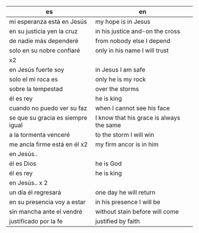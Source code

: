 | es                                | en                                       |
| --------------------------------- | ---------------------------------------- |
| mi esperanza está en Jesús        | my hope is in Jesus                      |
| en su justicia yen la cruz        | in his justice and-on the cross          |
| de nadie más dependeré            | from nobody else I depend                |
| solo en su nobre confiaré         | only in his name I will trust            |
| x2                                |                                          |
| en Jesús fuerte soy               | in Jesus I am safe                       |
| solo el mi roca es                | only he is my rock                       |
| sobre la tempestad                | over the storms                          |
| él es rey                         | he is king                               |
| cuando no puedo ver su faz        | when I cannot see his face               |
| se que su gracia es siempre igual | I know that his grace is always the same |
| a la tormenta venceré             | to the storm I will win                  |
| me ancla firme está en él x2      | my firm ancor is in him                  |
| en Jesús..                        |                                          |
| él es Dios                        | he is God                                |
| él es rey                         | he is king                               |
| en Jesús.. x 2                    |                                          |
| un día él regresará               | one day he will return                   |
| en su presencia voy a estar       | in his presence I will be                |
| sin mancha ante el vendré         | without stain before will come           |
| justificado por la fe             | justified by faith                       |

